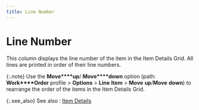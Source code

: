 ```yaml
---
title: Line Number
---
```


# Line Number


This column displays the line number of the item in the Item Details  Grid. All lines are printed in order of their line numbers.


{:.note}
Use the **Move****up**/ **Move****down** option (path: **Work****Order** profile > **Options**  > **Line** **Item**  > **Move** **up**/**Move** **down**)  to rearrange the order of the items in the Item Details Grid.


{:.see_also}
See also
: [Item  Details]({{site.ba_baseurl}}/prod-asm/creating-wo/wo-details/item-dtls/item_details_grid_work_order_profile_assembly_contents.html)
